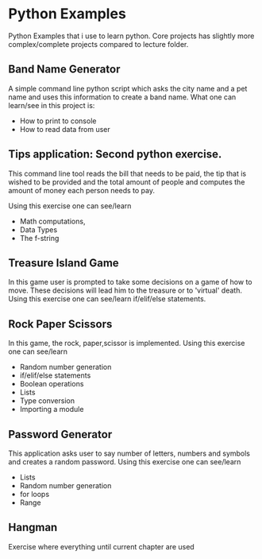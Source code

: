 # Python Examples

Python Examples that i use to learn python. Core projects has slightly more complex/complete projects compared to lecture folder.

## Band Name Generator

A simple command line python script which asks the city name and a pet name 
and uses this information to create a band name.
What one can learn/see in this project is:
* How to print to console
* How to read data from user


## Tips application: Second python exercise. 
This command line tool reads the bill that needs to be paid, 
the tip that is wished to be provided and the total amount of people 
and computes the amount of money each person needs to pay.

Using this exercise one can see/learn
* Math computations, 
* Data Types 
* The f-string

## Treasure Island Game

In this game user is prompted to take some decisions on a game of how to move.
These decisions will lead him to the treasure or to 'virtual' death.
 Using this exercise one can see/learn if/elif/else statements.

## Rock Paper Scissors

In this game, the rock, paper,scissor is implemented.
Using this exercise one can see/learn
* Random number generation
* if/elif/else statements
* Boolean operations
* Lists
* Type conversion
* Importing a module 

## Password Generator
This application asks user to say number of letters, numbers and 
symbols and creates a random password.
Using this exercise one can see/learn
* Lists
* Random number generation
* for loops
* Range

## Hangman
Exercise where everything until current chapter are used 
